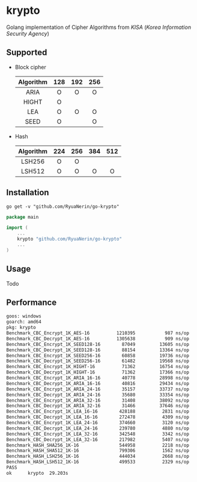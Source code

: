# krypto

Golang implementation of Cipher Algorithms from *KISA* (*Korea Information Security Agency*)

## Supported

- Block cipher

    | Algorithm | 128 | 192 | 256 |
    |:---------:|:---:|:---:|:---:|
    | ARIA      | O   | O   | O   |
    | HIGHT     | O   |     |     |
    | LEA       | O   | O   | O   |
    | SEED      | O   |     | O   |

- Hash

    | Algorithm | 224 | 256 | 384 | 512 |
    |:---------:|:---:|:---:|:---:|:---:|
    | LSH256    | O   | O   |     |     |
    | LSH512    | O   | O   | O   | O   |

## Installation

```shell
go get -v "github.com/RyuaNerin/go-krypto"
```

```go
package main

import (
    ...
    krypto "github.com/RyuaNerin/go-krypto"
    ...
)
```

## Usage

Todo

## Performance

```txt
goos: windows
goarch: amd64
pkg: krypto
Benchmark_CBC_Encrypt_1K_AES-16        	 1210395	       987 ns/op	1037.11 MB/s	       0 B/op	       0 allocs/op
Benchmark_CBC_Decrypt_1K_AES-16        	 1305638	       909 ns/op	1126.19 MB/s	       0 B/op	       0 allocs/op
Benchmark_CBC_Encrypt_1K_SEED128-16    	   87049	     13605 ns/op	  75.27 MB/s	       0 B/op	       0 allocs/op
Benchmark_CBC_Decrypt_1K_SEED128-16    	   88154	     13364 ns/op	  76.63 MB/s	       0 B/op	       0 allocs/op
Benchmark_CBC_Encrypt_1K_SEED256-16    	   60858	     19736 ns/op	  51.89 MB/s	       0 B/op	       0 allocs/op
Benchmark_CBC_Decrypt_1K_SEED256-16    	   61482	     19568 ns/op	  52.33 MB/s	       0 B/op	       0 allocs/op
Benchmark_CBC_Encrypt_1K_HIGHT-16      	   71362	     16754 ns/op	  61.12 MB/s	       0 B/op	       0 allocs/op
Benchmark_CBC_Decrypt_1K_HIGHT-16      	   71362	     17366 ns/op	  58.97 MB/s	       0 B/op	       0 allocs/op
Benchmark_CBC_Encrypt_1K_ARIA_16-16    	   40778	     28998 ns/op	  35.31 MB/s	       0 B/op	       0 allocs/op
Benchmark_CBC_Decrypt_1K_ARIA_16-16    	   40816	     29434 ns/op	  34.79 MB/s	       0 B/op	       0 allocs/op
Benchmark_CBC_Encrypt_1K_ARIA_24-16    	   35157	     33737 ns/op	  30.35 MB/s	       0 B/op	       0 allocs/op
Benchmark_CBC_Decrypt_1K_ARIA_24-16    	   35680	     33354 ns/op	  30.70 MB/s	       0 B/op	       0 allocs/op
Benchmark_CBC_Encrypt_1K_ARIA_32-16    	   31408	     38092 ns/op	  26.88 MB/s	       0 B/op	       0 allocs/op
Benchmark_CBC_Decrypt_1K_ARIA_32-16    	   31466	     37646 ns/op	  27.20 MB/s	       0 B/op	       0 allocs/op
Benchmark_CBC_Encrypt_1K_LEA_16-16     	  428188	      2831 ns/op	 361.74 MB/s	       0 B/op	       0 allocs/op
Benchmark_CBC_Decrypt_1K_LEA_16-16     	  272478	      4309 ns/op	 237.62 MB/s	       0 B/op	       0 allocs/op
Benchmark_CBC_Encrypt_1K_LEA_24-16     	  374660	      3120 ns/op	 328.20 MB/s	       0 B/op	       0 allocs/op
Benchmark_CBC_Decrypt_1K_LEA_24-16     	  239780	      4880 ns/op	 209.85 MB/s	       0 B/op	       0 allocs/op
Benchmark_CBC_Encrypt_1K_LEA_32-16     	  342548	      3342 ns/op	 306.44 MB/s	       0 B/op	       0 allocs/op
Benchmark_CBC_Decrypt_1K_LEA_32-16     	  217982	      5407 ns/op	 189.39 MB/s	       0 B/op	       0 allocs/op
Benchmark_HASH_SHA256_1K-16            	  544958	      2218 ns/op	      32 B/op	       1 allocs/op
Benchmark_HASH_SHA512_1K-16            	  799306	      1562 ns/op	      64 B/op	       1 allocs/op
Benchmark_HASH_LSH256_1K-16            	  444034	      2668 ns/op	      32 B/op	       1 allocs/op
Benchmark_HASH_LSH512_1K-16            	  499533	      2329 ns/op	      64 B/op	       1 allocs/op
PASS
ok  	krypto	29.203s
```
